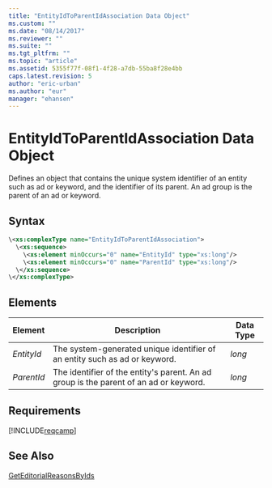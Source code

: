```yaml
---
title: "EntityIdToParentIdAssociation Data Object"
ms.custom: ""
ms.date: "08/14/2017"
ms.reviewer: ""
ms.suite: ""
ms.tgt_pltfrm: ""
ms.topic: "article"
ms.assetid: 5355f77f-08f1-4f28-a7db-55ba8f28e4bb
caps.latest.revision: 5
author: "eric-urban"
ms.author: "eur"
manager: "ehansen"
---
```

# EntityIdToParentIdAssociation Data Object
Defines an object that contains the unique system identifier of an entity such as ad or keyword, and the identifier of its parent. An ad group is the parent of an ad or keyword.

## Syntax

```xml
\<xs:complexType name="EntityIdToParentIdAssociation">
  \<xs:sequence>
    \<xs:element minOccurs="0" name="EntityId" type="xs:long"/>
    \<xs:element minOccurs="0" name="ParentId" type="xs:long"/>
  \</xs:sequence>
\</xs:complexType>
```

## <a name="Elements"></a>Elements

|Element|Description|Data Type|
|-----------|---------------|-------------|
|*EntityId*|The system-generated unique identifier of an entity such as ad or keyword.|*long*|
|*ParentId*|The identifier of the entity's parent. An ad group is the parent of an ad or keyword.|*long*|

## Requirements
[!INCLUDE[reqcamp](../campaign-api/includes/reqcamp.md)]
## See Also
[GetEditorialReasonsByIds](../campaign-api/geteditorialreasonsbyids-service-operation.md)

